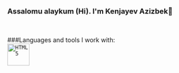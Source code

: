 ### Assalomu alaykum (Hi). I'm Kenjayev Azizbek👋

<br/>

###Languages and tools I work with:
<br>
<code><img src="https://drive.google.com/file/d/14nSz7fIsupBX3MviTMA5hKtzGO9Q8hUO/view?usp=sharing" width="50" alt="HTML5"></code>

<!--
**kenjayev/kenjayev** is a ✨ _special_ ✨ repository because its `README.md` (this file) appears on your GitHub profile.

Here are some ideas to get you started:

- 🔭 I’m currently working on ...
- 🌱 I’m currently learning ...
- 👯 I’m looking to collaborate on ...
- 🤔 I’m looking for help with ...
- 💬 Ask me about ...
- 📫 How to reach me: ...
- 😄 Pronouns: ...
- ⚡ Fun fact: ...
-->
